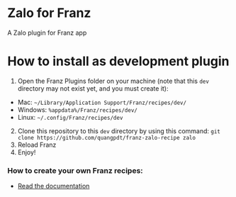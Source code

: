 # Zalo for Franz
A Zalo plugin for Franz app

# How to install as development plugin

1. Open the Franz Plugins folder on your machine (note that this `dev` directory may not exist yet, and you must create it):
  * Mac: `~/Library/Application Support/Franz/recipes/dev/`
  * Windows: `%appdata%/Franz/recipes/dev/`
  * Linux: `~/.config/Franz/recipes/dev`
2. Clone this repository to this `dev` directory by using this command: `git clone https://github.com/quangpdt/franz-zalo-recipe zalo`
3. Reload Franz
4. Enjoy!


### How to create your own Franz recipes:
* [Read the documentation](https://github.com/meetfranz/plugins)
